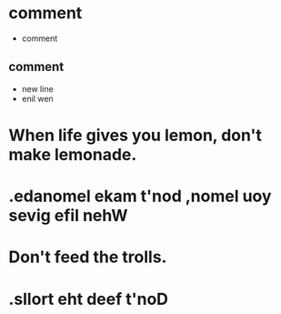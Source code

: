 # comment
- comment
## comment
- new line 
- enil wen
# When life gives you lemon, don't make lemonade.
# .edanomel ekam t'nod ,nomel uoy sevig efil nehW
# Don't feed the trolls.
# .sllort eht deef t'noD